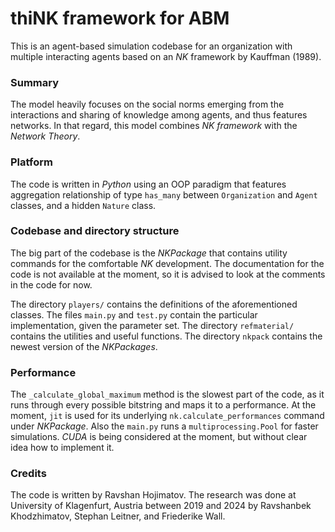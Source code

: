 # thiNK framework for ABM

This is an agent-based simulation codebase for an organization with multiple interacting agents based on an _NK_ framework by Kauffman (1989).

### Summary
The model heavily focuses on the social norms emerging from the interactions and sharing of knowledge among agents, and thus features networks. In that regard, this model combines _NK framework_ with the _Network Theory_.

### Platform
The code is written in _Python_ using an OOP paradigm that features aggregation relationship of type `has_many` between `Organization` and `Agent` classes, and a hidden `Nature` class.

### Codebase and directory structure
The big part of the codebase is the _NKPackage_ that contains utility commands for the comfortable _NK_ development. The documentation for the code is not available at the moment, so it is advised to look at the comments in the code for now.

The directory `players/` contains the definitions of the aforementioned classes. The files `main.py` and `test.py` contain the particular implementation, given the parameter set. The directory `refmaterial/` contains the utilities and useful functions. The directory `nkpack` contains the newest version of the _NKPackages_.

### Performance
The `_calculate_global_maximum` method is the slowest part of the code, as it runs through every possible bitstring and maps it to a performance. At the moment, `jit` is used for its underlying `nk.calculate_performances` command under _NKPackage_. Also the `main.py` runs a `multiprocessing.Pool` for faster simulations. _CUDA_ is being considered at the moment, but without clear idea how to implement it.

### Credits
The code is written by Ravshan Hojimatov. The research was done at University of Klagenfurt, Austria between 2019 and 2024 by Ravshanbek Khodzhimatov, Stephan Leitner, and Friederike Wall.